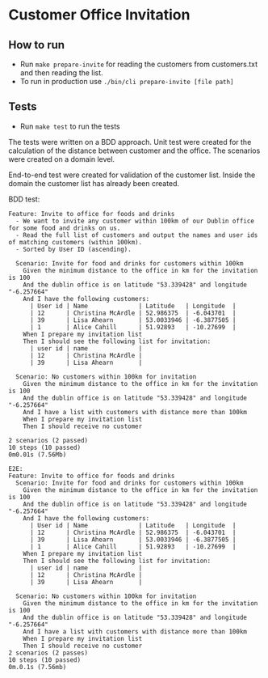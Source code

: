 # Customer Office Invitation

## How to run

- Run `make prepare-invite` for reading the customers from customers.txt and then reading the list.
- To run in production use `./bin/cli prepare-invite [file path]`

## Tests

- Run `make test` to run the tests

The tests were written on a BDD approach. Unit test were created for the calculation of the distance between customer and the office. The scenarios were created on a domain level.

End-to-end test were created for validation of the customer list. Inside the domain the customer list has already been created.

BDD test:

```gherkin
Feature: Invite to office for foods and drinks
  - We want to invite any customer within 100km of our Dublin office for some food and drinks on us.
  - Read the full list of customers and output the names and user ids of matching customers (within 100km).
  - Sorted by User ID (ascending).

  Scenario: Invite for food and drinks for customers within 100km              
    Given the minimum distance to the office in km for the invitation is 100   
    And the dublin office is on latitude "53.339428" and longitude "-6.257664" 
    And I have the following customers:                                        
      | User id | Name              | Latitude   | Longitude  |
      | 12      | Christina McArdle | 52.986375  | -6.043701  |
      | 39      | Lisa Ahearn       | 53.0033946 | -6.3877505 |
      | 1       | Alice Cahill      | 51.92893   | -10.27699  |
    When I prepare my invitation list                                          
    Then I should see the following list for invitation:                       
      | user id | name              |
      | 12      | Christina McArdle |
      | 39      | Lisa Ahearn       |

  Scenario: No customers within 100km for invitation                           
    Given the minimum distance to the office in km for the invitation is 100   
    And the dublin office is on latitude "53.339428" and longitude "-6.257664" 
    And I have a list with customers with distance more than 100km             
    When I prepare my invitation list                                          
    Then I should receive no customer                                          

2 scenarios (2 passed)
10 steps (10 passed)
0m0.01s (7.56Mb)

E2E:
Feature: Invite to office for foods and drinks
  Scenario: Invite for food and drinks for customers within 100km              
    Given the minimum distance to the office in km for the invitation is 100   
    And the dublin office is on latitude "53.339428" and longitude "-6.257664" 
    And I have the following customers:                                        
      | User id | Name              | Latitude   | Longitude  |
      | 12      | Christina McArdle | 52.986375  | -6.043701  |
      | 39      | Lisa Ahearn       | 53.0033946 | -6.3877505 |
      | 1       | Alice Cahill      | 51.92893   | -10.27699  |
    When I prepare my invitation list                                          
    Then I should see the following list for invitation:                       
      | user id | name              |
      | 12      | Christina McArdle |
      | 39      | Lisa Ahearn       |

  Scenario: No customers within 100km for invitation                           
    Given the minimum distance to the office in km for the invitation is 100   
    And the dublin office is on latitude "53.339428" and longitude "-6.257664" 
    And I have a list with customers with distance more than 100km             
    When I prepare my invitation list                                          
    Then I should receive no customer
2 scenarios (2 passes)
10 steps (10 passed)
0m.0.1s (7.56mb)
```
